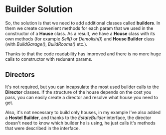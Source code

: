 # Builder Solution

So, the solution is that we need to add additional classes called **builders**. In them we create convenient methods for each param that we used in the constructor of a **House** class. As a result, we have a **House** class with its own methods (for example _Sell()_ or _Demolish()_) and **House Builder** class (with _BuildGarage()_, _BuildRooms()_ etc.).

Thanks to that the code readability has improved and there is no more huge calls to constructor with redunant params.

## Directors

It's not required, but you can incapsulate the most used builder calls to the **Director** classes. If the structure of the house depends on the cost you pass, you can easily create a director and resolve what house you need to get. 

Also, it's not necessary to build only houses, in my example I've also added a **Hostel Builder**, and thanks to the _EstateBuilder_ interface, the director doesn't need to know which builder he is using, he just calls it's methods that were described in the interface.
